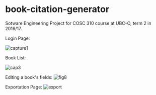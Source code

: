 # book-citation-generator
Sotware Engineering Project for COSC 310 course at UBC-O, term 2 in 2016/17.

Login Page:

![capture1](https://user-images.githubusercontent.com/17584457/39970846-6f81c624-56a7-11e8-84af-20c1c87f9c94.PNG)

Book List:

![cap3](https://user-images.githubusercontent.com/17584457/39970848-716304f8-56a7-11e8-8e1b-c2dbf67150f8.PNG)

Editing a book's fields:
![fig8](https://user-images.githubusercontent.com/17584457/39970850-73134150-56a7-11e8-8902-06138ceb2eee.PNG)

Exportation Page:
![export](https://user-images.githubusercontent.com/17584457/39970852-75012770-56a7-11e8-9f1d-460f7ab5898c.PNG)

